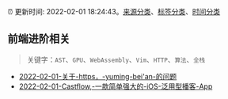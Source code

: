:alarm_clock: 更新时间: 2022-02-01 18:24:43。[来源分类](../README.md)、[标签分类](../TAGS.md)、[时间分类](../TIMELINE.md)

## 前端进阶相关


> 关键字：`AST`、`GPU`、`WebAssembly`、`Vim`、`HTTP`、`算法`、`全栈`



- [2022-02-01-关于-https，-yuming-bei'an-的问题](https://www.v2ex.com/t/831616) 
- [2022-02-01-Castflow,-一款简单强大的-iOS-泛用型播客-App](https://www.v2ex.com/t/831600) 